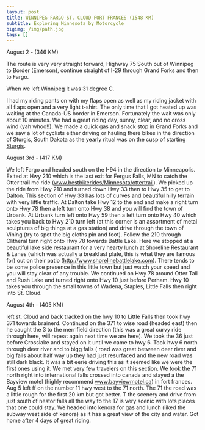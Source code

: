 ```yaml
---
layout: post
title: WINNIPEG-FARGO-ST. CLOUD-FORT FRANCES (1548 KM)
subtitle: Exploring Minnesota by Motorcycle
bigimg: /img/path.jpg
tags: []
---
```


August 2 - (346 KM)

The route is very very straight forward, Highway 75 South out of Winnipeg to Border (Emerson), continue straight of I-29 through Grand Forks and then to Fargo.

When we left Winnipeg it was 31 degree C. 

I had my riding pants on with my flaps open as well as my riding jacket with all flaps open and a very light t-shirt. 
The only time that I got heated up was waiting at the Canada-US border in Emerson. 
Fortunately the wait was only about 10 minutes. 
We had a great riding day, sunny, clear, and no cross wind (yah whoo!!).
We made a quick gas and snack stop in Grand Forks and we saw a lot of cyclists either driving or hauling there bikes in the direction of Sturgis, South Dakota as the yearly ritual was on the cusp of starting [Sturgis](https://www.sturgismotorcyclerally.com/index.php?page=home).

August 3rd - (417 KM)

We left Fargo and headed south on the I-94 in the direction to Minneapolis. 
Exited at Hwy 210 which is the last exit for Fergus Falls, MN to catch the Otter trail mc ride (www.bestbikerides/Minnesota/ottertrail). 
We picked up the ride from Hwy 210 and turned down Hwy 33 then to Hwy 35 to get to Dalton. This section of Hwy 33 has lots of curves and beautiful hilly terrain with very little traffic.
At Dalton take Hwy 12 to the end and make a right turn onto Hwy 78 then a left turn onto Hwy 38 and you will find the town of Urbank.
At Urbank turn left onto Hwy 59 then a left turn onto Hwy 40 which takes you back to Hwy 210 turn left (at this corner is an assortment of metal sculptures of big things at a gas station) and drive through the town of Vining (try to spot the big cloths pin and foot). Follow the 210 through Clitheral turn right onto Hwy 78 towards Battle Lake. Here we stopped at a beautiful lake side restaurant for a very hearty lunch at Shoreline Restaurant & Lanes (which was actually a breakfast plate, this is what they are famous for) out on their patio (http://www.shorelinebattlelake.com). There tends to be some police presence in this little town but just watch your speed and you will stay clear of any trouble.
We continued on Hwy 78 around Otter Tail and Rush Lake and turned right onto Hwy 10 just before Perham. Hwy 10 takes you through the small towns of Wadena, Staples, Little Falls then right into St. Cloud.

August 4th - (405 KM)

left st. Cloud and back tracked on the hwy  10 to Little Falls then took hwy 371 towards brainerd. Continued on the 371 to wise road (headed east) then he caught the 3 to the merrifield direction (this was a great curvy ride through here, will repeat again next time we are here). We took the 36 just before Crosslake and stayed on it until we came to hwy 6. Took hwy 6 north through deer river and to bigg falls ( road was great between deer river and big falls about half way up they had just resurfaced and the new road was still dark black. It was a bit eerie driving this as it seemed like we were the first ones using it. We met very few travelers on this section. We took the 71 north right into international falls  crossed into canada and stayed a the Bayview motel (highly recommend www.bayviewmotel.ca) in fort frances.
Aug 5 left ff on the number 11 hwy west to the 71 north. The 71  the road was a little rough for the first 20 km but got better. T the scenery and drive from just south of nestor falls all the way to the 17 is very scenic with lots places that one could stay. We headed into kenora for gas and lunch (liked the subway west side of kenora) as it has a great view of the city and water. Got home after 4 days of great riding.

